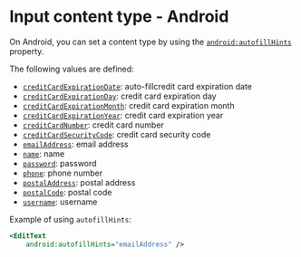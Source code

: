 # Input content type - Android

On Android, you can set a content type by using the [`android:autofillHints`](https://developer.android.com/reference/android/R.styleable#View_autofillHints) property.

The following values are defined:

- [`creditCardExpirationDate`](https://developer.android.com/reference/android/view/View#AUTOFILL_HINT_CREDIT_CARD_EXPIRATION_DATE): auto-fillcredit card expiration date
- [`creditCardExpirationDay`](https://developer.android.com/reference/android/view/View#AUTOFILL_HINT_CREDIT_CARD_EXPIRATION_DAY): credit card expiration day
- [`creditCardExpirationMonth`](https://developer.android.com/reference/android/view/View#AUTOFILL_HINT_CREDIT_CARD_EXPIRATION_MONTH): credit card expiration month
- [`creditCardExpirationYear`](https://developer.android.com/reference/android/view/View#AUTOFILL_HINT_CREDIT_CARD_EXPIRATION_YEAR): credit card expiration year
- [`creditCardNumber`](https://developer.android.com/reference/android/view/View#AUTOFILL_HINT_CREDIT_CARD_NUMBER): credit card number
- [`creditCardSecurityCode`](https://developer.android.com/reference/android/view/View#AUTOFILL_HINT_CREDIT_CARD_SECURITY_CODE): credit card security code
- [`emailAddress`](https://developer.android.com/reference/android/view/View#AUTOFILL_HINT_EMAIL_ADDRESS): email address
- [`name`](https://developer.android.com/reference/android/view/View#AUTOFILL_HINT_NAME): name
- [`password`](https://developer.android.com/reference/android/view/View#AUTOFILL_HINT_PASSWORD): password
- [`phone`](https://developer.android.com/reference/android/view/View#AUTOFILL_HINT_PHONE): phone number
- [`postalAddress`](https://developer.android.com/reference/android/view/View#AUTOFILL_HINT_POSTAL_ADDRESS): postal address
- [`postalCode`](https://developer.android.com/reference/android/view/View#AUTOFILL_HINT_POSTAL_CODE): postal code
- [`username`](https://developer.android.com/reference/android/view/View#AUTOFILL_HINT_USERNAME): username

Example of using `autofillHints`:

```xml
<EditText
    android:autofillHints="emailAddress" />
```
